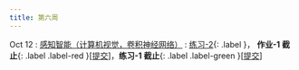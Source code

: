 ```yaml
---
title: 第六周
---
```


Oct 12
: [感知智能（计算机视觉，卷积神经网络）](https://bhpan.buaa.edu.cn/link/AA8F6B4BA9A85A462C8F355FA068C33F29)
  : [练习-2](#){: .label }， **作业-1 截止**{: .label .label-red }\[[提交](https://bhpan.buaa.edu.cn/link/AA70F529789A5A452FBE51AFDF273DF403)\]，**练习-1 截止**{: .label .label-green }\[[提交](https://bhpan.buaa.edu.cn/link/AA8E1A2E6778FF4204AAEEF04D44BA2DF5)\]

<!-- https://bhpan.buaa.edu.cn/link/AA8E1A2E6778FF4204AAEEF04D44BA2DF5
文件夹名：练习-1-提交
有效期限：2023-10-28 23:57 -->

<!-- https://bhpan.buaa.edu.cn/link/AA70F529789A5A452FBE51AFDF273DF403
文件夹名：作业-1-提交
有效期限：2023-10-31 17:01 -->

<!-- https://bhpan.buaa.edu.cn/link/AA8F6B4BA9A85A462C8F355FA068C33F29
文件名：4-感知智能-卷积神经网络.pdf
有效期限：2023-12-31 21:11 -->

